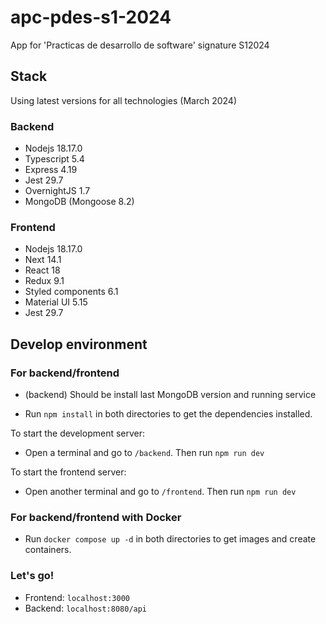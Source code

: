# apc-pdes-s1-2024

App for 'Practicas de desarrollo de software' signature S12024

## Stack

Using latest versions for all technologies (March 2024)

### Backend

- Nodejs 18.17.0
- Typescript 5.4
- Express 4.19
- Jest 29.7
- OvernightJS 1.7
- MongoDB (Mongoose 8.2)

### Frontend

- Nodejs 18.17.0
- Next 14.1
- React 18
- Redux 9.1
- Styled components 6.1
- Material UI 5.15
- Jest 29.7

## Develop environment

### For backend/frontend

- (backend) Should be install last MongoDB version and running service

- Run `npm install` in both directories to get the dependencies installed.

To start the development server:

- Open a terminal and go to `/backend`. Then run `npm run dev`

To start the frontend server:

- Open another terminal and go to `/frontend`. Then run `npm run dev`

### For backend/frontend with Docker

- Run `docker compose up -d` in both directories to get images and create containers.

### Let's go!

- Frontend: `localhost:3000`
- Backend: `localhost:8080/api`